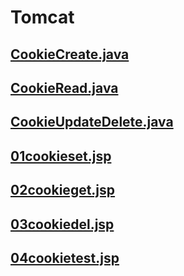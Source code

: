 # Tomcat
## [CookieCreate.java](../../java/jsp/jsp079/src/main/java/com/human/ex/CookieCreate.java)
## [CookieRead.java](../../java/jsp/jsp079/src/main/java/com/human/ex/CookieRead.java)
## [CookieUpdateDelete.java](../../java/jsp/jsp079/src/main/java/com/human/ex/CookieUpdateDelete.java)
## [01cookieset.jsp](../../java/jsp/jsp079/src/main/webapp/01cookieset.jsp)
## [02cookieget.jsp](../../java/jsp/jsp079/src/main/webapp/02cookieget.jsp)
## [03cookiedel.jsp](../../java/jsp/jsp079/src/main/webapp/03cookiedel.jsp)
## [04cookietest.jsp](../../java/jsp/jsp079/src/main/webapp/04cookietest.jsp)